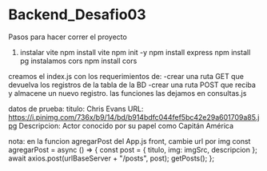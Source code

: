 # Backend_Desafio03
Pasos para hacer correr el proyecto

1. instalar vite npm install vite
   npm init -y
   npm install express
   npm install pg
   instalamos cors npm install cors

creamos el index.js  con los requerimientos de:
-crear una ruta GET que devuelva los registros de la tabla de la BD
-crear una ruta POST que reciba y almacene un nuevo registro.
las funciones las dejamos en consultas.js

datos de prueba:
titulo:
Chris Evans
URL:
https://i.pinimg.com/736x/b9/14/bd/b914bdfc044fef5bc42e29a601709a85.jpg
Descripcion:
Actor conocido por su papel como Capitán América


nota: en la funcion agregarPost del App.js front, cambie url por img
  const agregarPost = async () => {
    const post = { titulo, img: imgSrc, descripcion };
    await axios.post(urlBaseServer + "/posts", post);
    getPosts();
  };
